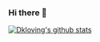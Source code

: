 ### Hi there 👋

<!--
**dkloving/dkloving** is a ✨ _special_ ✨ repository because its `README.md` (this file) appears on your GitHub profile.

Here are some ideas to get you started:

- 🔭 I’m currently working on ...
- 🌱 I’m currently learning ...
- 👯 I’m looking to collaborate on ...
- 🤔 I’m looking for help with ...
- 💬 Ask me about ...
- 📫 How to reach me: ...
- 😄 Pronouns: ...
- ⚡ Fun fact: ...
-->

[![Dkloving's github stats](https://github-readme-stats.vercel.app/api?username=dkloving&count_private=true&show_icons=true&theme=radical&hide_rank=false)](https://github.com/anuraghazra/github-readme-stats)

